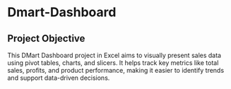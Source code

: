# Dmart-Dashboard
## Project Objective
This DMart Dashboard project in Excel aims to visually present sales data using pivot tables, charts, and slicers. It helps track key metrics like total sales, profits, and product performance, making it easier to identify trends and support data-driven decisions.

